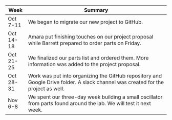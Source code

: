 | Week      | Summary                              |
| ------------- | ------------------------------------ |
| Oct <br/> 7-11  | We began to migrate our new project to GitHub. |
| Oct <br/> 14-18 | Amara put finishing touches on our project proposal while Barrett prepared to order parts on Friday. |
| Oct <br/> 21-25 | We finalized our parts list and ordered them. More information was added to the project proposal. |
| Oct <br/> 28-31 | Work was put into organizing the GitHub repository and Google Drive folder. A slack channel was created for the project as well. |
| Nov <br/> 6-8 | We spent our three-day week building a small oscillator from parts found around the lab. We will test it next week. |
